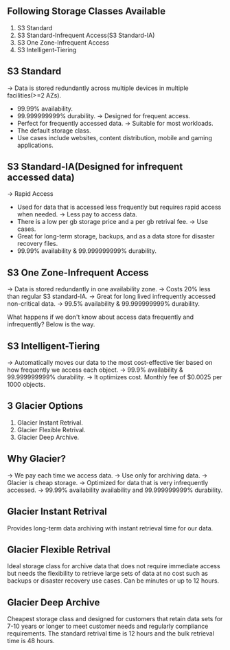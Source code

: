 Following Storage Classes Available
-----------------------------------
1) S3 Standard
2) S3 Standard-Infrequent Access(S3 Standard-IA)
3) S3 One Zone-Infrequent Access
4) S3 Intelligent-Tiering

S3 Standard
-----------
-> Data is stored redundantly across multiple devices in multiple facilities(>=2 AZs). 
   - 99.99% availability.
   - 99.999999999% durability.
-> Designed for frequent access.
   - Perfect for frequently accessed data.
-> Suitable for most workloads.
   - The default storage class.
   - Use cases include websites, content distribution, mobile and gaming applications.

S3 Standard-IA(Designed for infrequent accessed data)
-----------------------------------------------------
-> Rapid Access
   - Used for data that is accessed less frequently but requires rapid access when needed.
-> Less pay to access data.
   - There is a low per gb storage price and a per gb retrival fee.
-> Use cases.
   - Great for long-term storage, backups, and as a data store for disaster recovery files.
   - 99.99% availability & 99.999999999% durability.

S3 One Zone-Infrequent Access
-----------------------------
-> Data is stored redundantly in one availability zone.
-> Costs 20% less than regular S3 standard-IA.
-> Great for long lived infrequently accessed non-critical data.
-> 99.5% availability & 99.999999999% durability.

What happens if we don't know about access data frequently and infrequently? Below is the way.

S3 Intelligent-Tiering
----------------------
-> Automatically moves our data to the most cost-effective tier based on how frequently we access each object.
-> 99.9% availability & 99.999999999% durability.
-> It optimizes cost. Monthly fee of $0.0025 per 1000 objects.

3 Glacier Options
-----------------
1) Glacier Instant Retrival.
2) Glacier Flexible Retrival.
3) Glacier Deep Archive.

Why Glacier?
------------
-> We pay each time we access data.
-> Use only for archiving data.
-> Glacier is cheap storage.
-> Optimized for data that is very infrequently accessed.
-> 99.99% availability availability and 99.999999999% durability.

Glacier Instant Retrival
------------------------
Provides long-term data archiving with instant retrieval time for our data.

Glacier Flexible Retrival
-------------------------
Ideal storage class for archive data that does not require immediate access but needs the flexibility to retrieve large sets of data at no cost such as backups or disaster recovery use cases. Can be minutes or up to 12 hours.

Glacier Deep Archive
--------------------
Cheapest storage class and designed for customers that retain data sets for 7-10 years or longer to meet customer needs and regularly compliance requirements. The standard retrival time is 12 hours and the bulk retrieval time is 48 hours.


